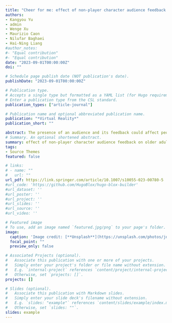 ```yaml
---
title: "Cheer for me: effect of non-player character audience feedback on older adult users of virtual reality exergames"
authors:
- Kangyou Yu
- admin
- Wenge Xu
- Maurizio Caon
- Nilufar Baghaei
- Hai-Ning Liang
#author_notes:
#- "Equal contribution"
#- "Equal contribution"
date: "2023-09-01T00:00:00Z"
doi: ""

# Schedule page publish date (NOT publication's date).
publishDate: "2023-09-01T00:00:00Z"

# Publication type.
# Accepts a single type but formatted as a YAML list (for Hugo requirements).
# Enter a publication type from the CSL standard.
publication_types: ["article-journal"]

# Publication name and optional abbreviated publication name.
publication: "*Virtual Reality*"
publication_short: ""

abstract: The presence of an audience and its feedback could affect people’s performance and experience during an event, especially related to sports such as tennis or boxing. Similarly, in videogames, players’ gameplay could be affected if there is an audience and its feedback in response to players’ performance in the environment. The inclusion of an audience with non-player characters (NPC) is common in videogames in general. However, there is a limited exploration of the use of an NPC audience in virtual reality (VR) exergames, especially focusing on elderly players. To fill this gap, this work examines the effect of an NPC audience and its associated feedback (with/without) on elderly users of VR exergames. In a user study, we used 120 NPC in a virtual audience. Results showed that the presence of the NPC audience with responsive feedback led to higher performance (with a higher success rate of performing gesture actions, more successful combinations of actions (or combos for short) performed, and more opponent’s combos prevented) and better gameplay experience (with higher levels of competence, autonomy, relatedness, immersion, and intuitive controls) of elderly players. Our results can help frame the design and engineering of VR exergames that are targeted at elderly users to help them have an enhanced gameplay experience and improve their health. 
# Summary. An optional shortened abstract.
summary: effect of non-player character audience feedback on older adult users of virtual reality exergames
tags:
- Source Themes
featured: false

# links:
# - name: ""
#   url: ""
url_pdf: https://link.springer.com/article/10.1007/s10055-023-00780-5
#url_code: 'https://github.com/HugoBlox/hugo-blox-builder'
#url_dataset: ''
#url_poster: ''
#url_project: ''
#url_slides: ''
#url_source: ''
#url_video: ''

# Featured image
# To use, add an image named `featured.jpg/png` to your page's folder. 
image:
  caption: 'Image credit: [**Unsplash**](https://unsplash.com/photos/jdD8gXaTZsc)'
  focal_point: ""
  preview_only: false

# Associated Projects (optional).
#   Associate this publication with one or more of your projects.
#   Simply enter your project's folder or file name without extension.
#   E.g. `internal-project` references `content/project/internal-project/index.md`.
#   Otherwise, set `projects: []`.
projects: []

# Slides (optional).
#   Associate this publication with Markdown slides.
#   Simply enter your slide deck's filename without extension.
#   E.g. `slides: "example"` references `content/slides/example/index.md`.
#   Otherwise, set `slides: ""`.
slides: example
---
```

